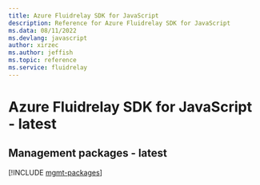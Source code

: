 ```yaml
---
title: Azure Fluidrelay SDK for JavaScript
description: Reference for Azure Fluidrelay SDK for JavaScript
ms.data: 08/11/2022
ms.devlang: javascript
author: xirzec
ms.author: jeffish
ms.topic: reference
ms.service: fluidrelay
---
```

# Azure Fluidrelay SDK for JavaScript - latest

## Management packages - latest
[!INCLUDE [mgmt-packages](fluidrelay-mgmt-index.md)]